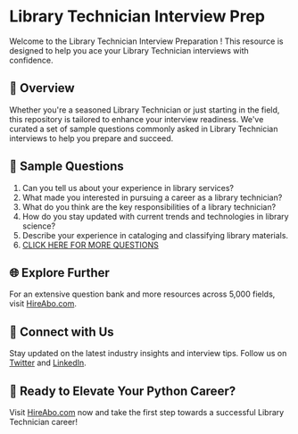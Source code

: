 # Library Technician Interview Prep

Welcome to the Library Technician Interview Preparation ! This resource is designed to help you ace your Library Technician interviews with confidence.

## 🚀 Overview

Whether you're a seasoned Library Technician or just starting in the field, this repository is tailored to enhance your interview readiness. We've curated a set of sample questions commonly asked in Library Technician interviews to help you prepare and succeed.

## 📝 Sample Questions

1. Can you tell us about your experience in library services?
2. What made you interested in pursuing a career as a library technician?
3. What do you think are the key responsibilities of a library technician?
4. How do you stay updated with current trends and technologies in library science?
5. Describe your experience in cataloging and classifying library materials.
6. [CLICK HERE FOR MORE QUESTIONS](https://hireabo.com/job/18_0_32/Library%20Technician)

## 🌐 Explore Further

For an extensive question bank and more resources across 5,000 fields, visit [HireAbo.com](https://www.hireabo.com).

## 📱 Connect with Us

Stay updated on the latest industry insights and interview tips. Follow us on [Twitter](https://twitter.com/hireabo) and [LinkedIn](https://www.linkedin.com/in/hire-abo-3609972a8/).

## 🚀 Ready to Elevate Your Python Career?

Visit [HireAbo.com](https://www.hireabo.com) now and take the first step towards a successful Library Technician career!